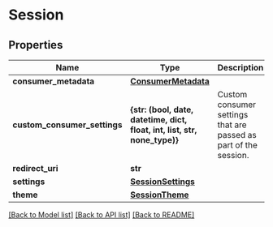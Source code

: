 # Session


## Properties
Name | Type | Description | Notes
------------ | ------------- | ------------- | -------------
**consumer_metadata** | [**ConsumerMetadata**](ConsumerMetadata.md) |  | [optional] 
**custom_consumer_settings** | **{str: (bool, date, datetime, dict, float, int, list, str, none_type)}** | Custom consumer settings that are passed as part of the session. | [optional] 
**redirect_uri** | **str** |  | [optional] 
**settings** | [**SessionSettings**](SessionSettings.md) |  | [optional] 
**theme** | [**SessionTheme**](SessionTheme.md) |  | [optional] 

[[Back to Model list]](../../README.md#documentation-for-models) [[Back to API list]](../../README.md#documentation-for-api-endpoints) [[Back to README]](../../README.md)


